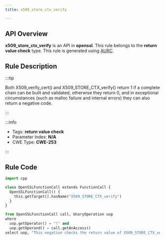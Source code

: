 ```yaml
---
title: x509_store_ctx_verify

---
```



## API Overview
**x509_store_ctx_verify** is an API in **openssl**. This rule belongs to the **return value check** type. This rule is generated using [AURC](../../tools/AURC).
## Rule Description

:::tip

Both X509_verify_cert() and X509_STORE_CTX_verify() return 1 if a complete chain can be built and validated, otherwise they return 0, and in exceptional circumstances (such as malloc failure and internal errors) they can also return a negative code.

:::

:::info

- Tags: **return value check**
- Parameter Index: **N/A**
- CWE Type: **CWE-253**

:::

## Rule Code
```python
import cpp

class OpenSSLFunctionCall extends FunctionCall {
  OpenSSLFunctionCall() {
    this.getTarget().hasName("X509_STORE_CTX_verify")
  }
}

from OpenSSLFunctionCall call, UnaryOperation uop
where
  uop.getOperator() = "!" and
  uop.getOperand() = call.getAnAccess()
select uop, "This negation checks the return value of X509_STORE_CTX_verify."
```